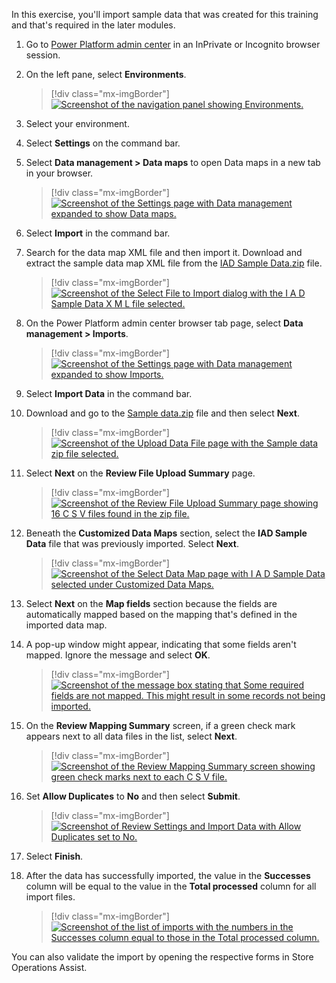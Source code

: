 In this exercise, you'll import sample data that was created for this training and that's required in the later modules. 

1. Go to [Power Platform admin center](https://admin.powerplatform.microsoft.com/?azure-portal=true) in an InPrivate or Incognito browser session.

1. On the left pane, select **Environments**.

   > [!div class="mx-imgBorder"]
   > [![Screenshot of the navigation panel showing Environments.](../media/environments.png)](../media/environments.png#lightbox)

1. Select your environment.

1. Select **Settings** on the command bar.

1. Select **Data management > Data maps** to open Data maps in a new tab in your browser.

   > [!div class="mx-imgBorder"]
   > [![Screenshot of the Settings page with Data management expanded to show Data maps.](../media/data-maps.png)](../media/data-maps.png#lightbox)

1. Select **Import** in the command bar.

1. Search for the data map XML file and then import it. Download and extract the sample data map XML file from the [IAD Sample Data.zip](https://github.com/MicrosoftDocs/mslearn-developer-tools-power-platform/blob/master/retail-cloud/IAD%20Sample%20Data.zip) file.

   > [!div class="mx-imgBorder"]
   > [![Screenshot of the Select File to Import dialog with the I A D Sample Data X M L file selected.](../media/data-file.png)](../media/data-file.png#lightbox)

1. On the Power Platform admin center browser tab page, select **Data management > Imports**.

   > [!div class="mx-imgBorder"]
   > [![Screenshot of the Settings page with Data management expanded to show Imports.](../media/imports.png)](../media/imports.png#lightbox)

1. Select **Import Data** in the command bar.

1. Download and go to the [Sample data.zip](https://github.com/MicrosoftDocs/mslearn-developer-tools-power-platform/blob/master/retail-cloud/Sample%20data.zip) file and then select **Next**.

   > [!div class="mx-imgBorder"]
   > [![Screenshot of the Upload Data File page with the Sample data zip file selected.](../media/upload.png)](../media/upload.png#lightbox)

1. Select **Next** on the **Review File Upload Summary** page.

   > [!div class="mx-imgBorder"]
   > [![Screenshot of the Review File Upload Summary page showing 16 C S V files found in the zip file.](../media/review.png)](../media/review.png#lightbox)

1. Beneath the **Customized Data Maps** section, select the **IAD Sample Data** file that was previously imported. Select **Next**.

   > [!div class="mx-imgBorder"]
   > [![Screenshot of the Select Data Map page with I A D Sample Data selected under Customized Data Maps.](../media/select-data.png)](../media/select-data.png#lightbox)

1. Select **Next** on the **Map fields** section because the fields are automatically mapped based on the mapping that's defined in the imported data map.

1. A pop-up window might appear, indicating that some fields aren't mapped. Ignore the message and select **OK**.

   > [!div class="mx-imgBorder"]
   > [![Screenshot of the message box stating that Some required fields are not mapped. This might result in some records not being imported.](../media/pop-up.png)](../media/pop-up.png#lightbox)

1. On the **Review Mapping Summary** screen, if a green check mark appears next to all data files in the list, select **Next**.

   > [!div class="mx-imgBorder"]
   > [![Screenshot of the Review Mapping Summary screen showing green check marks next to each C S V file.](../media/review-mapping.png)](../media/review-mapping.png#lightbox)

1. Set **Allow Duplicates** to **No** and then select **Submit**.

   > [!div class="mx-imgBorder"]
   > [![Screenshot of Review Settings and Import Data with Allow Duplicates set to No.](../media/duplicate.png)](../media/duplicate.png#lightbox)

1. Select **Finish**.

1. After the data has successfully imported, the value in the **Successes** column will be equal to the value in the **Total processed** column for all import files.

   > [!div class="mx-imgBorder"]
   > [![Screenshot of the list of imports with the numbers in the Successes column equal to those in the Total processed column.](../media/successes.png)](../media/successes.png#lightbox)

You can also validate the import by opening the respective forms in Store Operations Assist.
